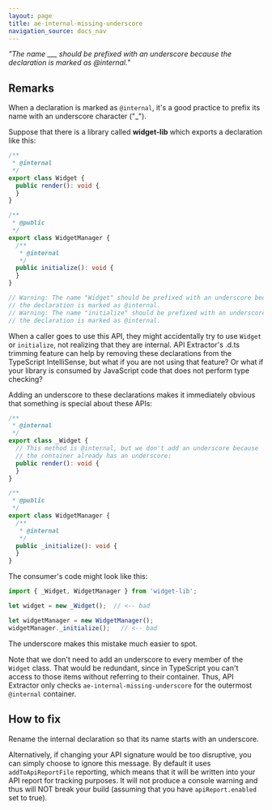 ```yaml
---
layout: page
title: ae-internal-missing-underscore
navigation_source: docs_nav
---
```


*"The name ___ should be prefixed with an underscore because the declaration is marked as @internal."*

## Remarks

When a declaration is marked as `@internal`, it's a good practice to prefix its name with an underscore character
("_").

Suppose that there is a library called **widget-lib** which exports a declaration like this:

```ts
/**
 * @internal
 */
export class Widget {
  public render(): void {
  }
}

/**
 * @public
 */
export class WidgetManager {
  /**
   * @internal
   */
  public initialize(): void {
  }
}

// Warning: The name "Widget" should be prefixed with an underscore because
// the declaration is marked as @internal.
// Warning: The name "initialize" should be prefixed with an underscore because
// the declaration is marked as @internal.
```

When a caller goes to use this API, they might accidentally try to use `Widget` or `initialize`, not realizing
that they are internal.  API Extractor's .d.ts trimming feature can help by removing these declarations from the
TypeScript IntelliSense, but what if you are not using that feature?  Or what if your library is consumed by
JavaScript code that does not perform type checking?

Adding an underscore to these declarations makes it immediately obvious that something is special about these APIs:

```ts
/**
 * @internal
 */
export class _Widget {
  // This method is @internal, but we don't add an underscore because
  // the container already has an underscore:
  public render(): void {
  }
}

/**
 * @public
 */
export class WidgetManager {
  /**
   * @internal
   */
  public _initialize(): void {
  }
}
```

The consumer's code might look like this:

```ts
import { _Widget, WidgetManager } from 'widget-lib';

let widget = new _Widget();  // <-- bad

let widgetManager = new WidgetManager();
widgetManager._initialize();   // <-- bad
```

The underscore makes this mistake much easier to spot.

Note that we don't need to add an underscore to every member of the `Widget` class.  That would be redundant,
since in TypeScript you can't access to those items without referring to their container.  Thus, API Extractor
only checks `ae-internal-missing-underscore` for the outermost `@internal` container.


## How to fix

Rename the internal declaration so that its name starts with an underscore.

Alternatively, if changing your API signature would be too disruptive, you can simply choose to ignore this message.
By default it uses `addToApiReportFile` reporting, which means that it will be written into your API report
for tracking purposes.  It will not produce a console warning and thus will NOT break your build
(assuming that you have `apiReport.enabled` set to true).
